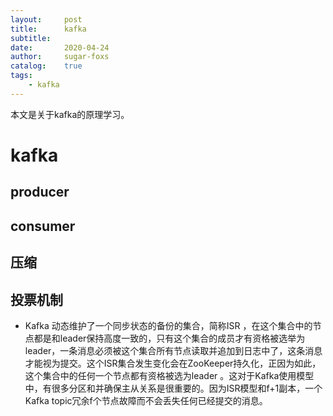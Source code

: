 ```yaml
---
layout:     post
title:      kafka
subtitle:   
date:       2020-04-24
author:     sugar-foxs
catalog: 	true
tags:
    - kafka
---
```


本文是关于kafka的原理学习。
<!-- more -->
# kafka

## producer

## consumer

## 压缩

## 投票机制
- Kafka 动态维护了一个同步状态的备份的集合，简称ISR ，在这个集合中的节点都是和leader保持高度一致的，只有这个集合的成员才有资格被选举为 leader，一条消息必须被这个集合所有节点读取并追加到日志中了，这条消息才能视为提交。这个ISR集合发生变化会在ZooKeeper持久化，正因为如此，这个集合中的任何一个节点都有资格被选为leader 。这对于Kafka使用模型中，有很多分区和并确保主从关系是很重要的。因为ISR模型和f+1副本，一个Kafka topic冗余f个节点故障而不会丢失任何已经提交的消息。